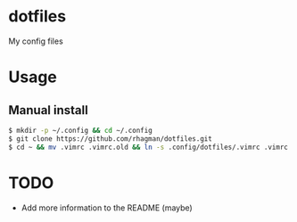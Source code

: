# dotfiles
My config files

# Usage
## Manual install
```bash
$ mkdir -p ~/.config && cd ~/.config
$ git clone https://github.com/rhagman/dotfiles.git
$ cd ~ && mv .vimrc .vimrc.old && ln -s .config/dotfiles/.vimrc .vimrc
```

# TODO
* Add more information to the README (maybe)

